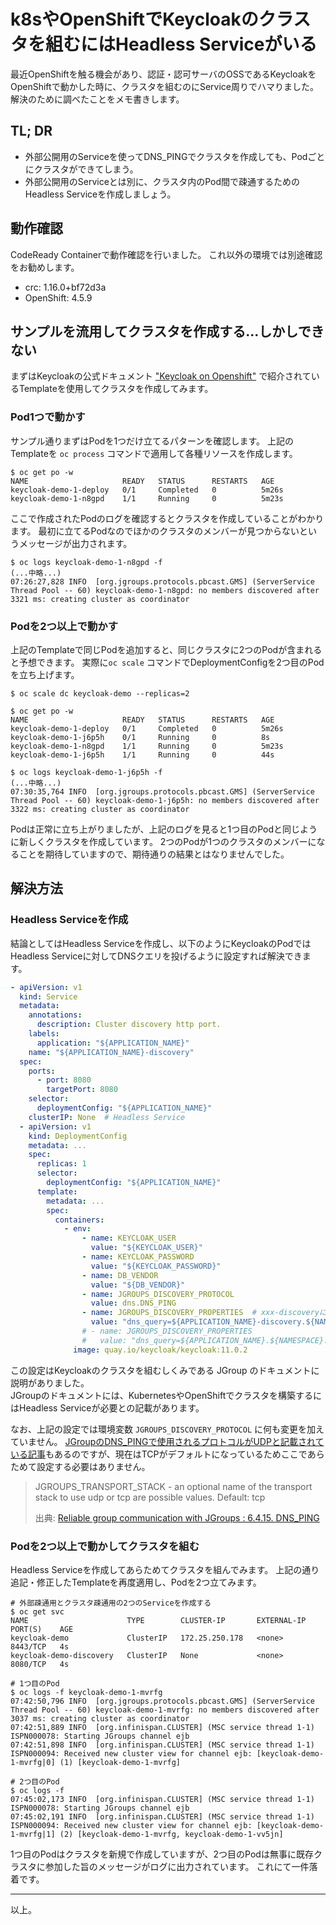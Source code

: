 # k8sやOpenShiftでKeycloakのクラスタを組むにはHeadless Serviceがいる

最近OpenShiftを触る機会があり、認証・認可サーバのOSSであるKeycloakをOpenShiftで動かした時に、クラスタを組むのにService周りでハマりました。
解決のために調べたことをメモ書きします。


## TL; DR

* 外部公開用のServiceを使ってDNS_PINGでクラスタを作成しても、Podごとにクラスタができてしまう。
* 外部公開用のServiceとは別に、クラスタ内のPod間で疎通するためのHeadless Serviceを作成しましょう。


## 動作確認

CodeReady Containerで動作確認を行いました。
これ以外の環境では別途確認をお勧めします。

* crc: 1.16.0+bf72d3a
* OpenShift: 4.5.9


## サンプルを流用してクラスタを作成する...しかしできない

まずはKeycloakの公式ドキュメント ["Keycloak on Openshift"](https://www.keycloak.org/getting-started/getting-started-openshift) で紹介されているTemplateを使用してクラスタを作成してみます。

### Pod1つで動かす

サンプル通りまずはPodを1つだけ立てるパターンを確認します。
上記のTemplateを `oc process` コマンドで適用して各種リソースを作成します。

```
$ oc get po -w
NAME                     READY   STATUS      RESTARTS   AGE
keycloak-demo-1-deploy   0/1     Completed   0          5m26s
keycloak-demo-1-n8gpd    1/1     Running     0          5m23s
```

ここで作成されたPodのログを確認するとクラスタを作成していることがわかります。
最初に立てるPodなのでほかのクラスタのメンバーが見つからないというメッセージが出力されます。

```
$ oc logs keycloak-demo-1-n8gpd -f
(...中略...)
07:26:27,828 INFO  [org.jgroups.protocols.pbcast.GMS] (ServerService Thread Pool -- 60) keycloak-demo-1-n8gpd: no members discovered after 3321 ms: creating cluster as coordinator
```

### Podを2つ以上で動かす

上記のTemplateで同じPodを追加すると、同じクラスタに2つのPodが含まれると予想できます。
実際に`oc scale` コマンドでDeploymentConfigを2つ目のPodを立ち上げます。

```
$ oc scale dc keycloak-demo --replicas=2

$ oc get po -w
NAME                     READY   STATUS      RESTARTS   AGE
keycloak-demo-1-deploy   0/1     Completed   0          5m26s
keycloak-demo-1-j6p5h    0/1     Running     0          8s
keycloak-demo-1-n8gpd    1/1     Running     0          5m23s
keycloak-demo-1-j6p5h    1/1     Running     0          44s

$ oc logs keycloak-demo-1-j6p5h -f
(...中略...)
07:30:35,764 INFO  [org.jgroups.protocols.pbcast.GMS] (ServerService Thread Pool -- 60) keycloak-demo-1-j6p5h: no members discovered after 3322 ms: creating cluster as coordinator
```

Podは正常に立ち上がりましたが、上記のログを見ると1つ目のPodと同じように新しくクラスタを作成しています。
2つのPodが1つのクラスタのメンバーになることを期待していますので、期待通りの結果とはなりませんでした。


## 解決方法

### Headless Serviceを作成

結論としてはHeadless Serviceを作成し、以下のようにKeycloakのPodではHeadless Serviceに対してDNSクエリを投げるように設定すれば解決できます。

```yaml
- apiVersion: v1
  kind: Service
  metadata:
    annotations:
      description: Cluster discovery http port.
    labels:
      application: "${APPLICATION_NAME}"
    name: "${APPLICATION_NAME}-discovery"
  spec:
    ports:
      - port: 8080
        targetPort: 8080
    selector:
      deploymentConfig: "${APPLICATION_NAME}"
    clusterIP: None  # Headless Service
  - apiVersion: v1
    kind: DeploymentConfig
    metadata: ...
    spec:
      replicas: 1
      selector:
        deploymentConfig: "${APPLICATION_NAME}"
      template:
        metadata: ...
        spec:
          containers:
            - env:
                - name: KEYCLOAK_USER
                  value: "${KEYCLOAK_USER}"
                - name: KEYCLOAK_PASSWORD
                  value: "${KEYCLOAK_PASSWORD}"
                - name: DB_VENDOR
                  value: "${DB_VENDOR}"
                - name: JGROUPS_DISCOVERY_PROTOCOL
                  value: dns.DNS_PING
                - name: JGROUPS_DISCOVERY_PROPERTIES  # xxx-discoveryにクラスタ疎通のPINGを投げる
                  value: "dns_query=${APPLICATION_NAME}-discovery.${NAMESPACE}.svc.cluster.local"
                # - name: JGROUPS_DISCOVERY_PROPERTIES
                #   value: "dns_query=${APPLICATION_NAME}.${NAMESPACE}.svc.cluster.local"
              image: quay.io/keycloak/keycloak:11.0.2
```

この設定はKeycloakのクラスタを組むしくみである JGroup のドキュメントに説明がありました。  
JGroupのドキュメントには、KubernetesやOpenShiftでクラスタを構築するにはHeadless Serviceが必要との記載があります。

なお、上記の設定では環境変数 `JGROUPS_DISCOVERY_PROTOCOL` に何も変更を加えていません。
[JGroupのDNS_PINGで使用されるプロトコルがUDPと記載されている記事](https://qiita.com/t-mogi/items/ba38a614c1637a8aef93)もあるのですが、現在はTCPがデフォルトになっているためここであらためて設定する必要はありません。

> JGROUPS_TRANSPORT_STACK - an optional name of the transport stack to use udp or tcp are possible values. Default: tcp
> 
> 出典: [Reliable group communication with JGroups : 6.4.15. DNS_PING](http://www.jgroups.org/manual4/index.html#_dns_ping)


### Podを2つ以上で動かしてクラスタを組む

Headless Serviceを作成してあらためてクラスタを組んでみます。
上記の通り追記・修正したTemplateを再度適用し、Podを2つ立てみます。

```
# 外部疎通用とクラスタ疎通用の2つのServiceを作成する
$ oc get svc
NAME                      TYPE        CLUSTER-IP       EXTERNAL-IP   PORT(S)    AGE
keycloak-demo             ClusterIP   172.25.250.178   <none>        8443/TCP   4s
keycloak-demo-discovery   ClusterIP   None             <none>        8080/TCP   4s

# 1つ目のPod
$ oc logs -f keycloak-demo-1-mvrfg
07:42:50,796 INFO  [org.jgroups.protocols.pbcast.GMS] (ServerService Thread Pool -- 60) keycloak-demo-1-mvrfg: no members discovered after 3037 ms: creating cluster as coordinator
07:42:51,889 INFO  [org.infinispan.CLUSTER] (MSC service thread 1-1) ISPN000078: Starting JGroups channel ejb
07:42:51,898 INFO  [org.infinispan.CLUSTER] (MSC service thread 1-1) ISPN000094: Received new cluster view for channel ejb: [keycloak-demo-1-mvrfg|0] (1) [keycloak-demo-1-mvrfg]

# 2つ目のPod
$ oc logs -f
07:45:02,173 INFO  [org.infinispan.CLUSTER] (MSC service thread 1-1) ISPN000078: Starting JGroups channel ejb
07:45:02,191 INFO  [org.infinispan.CLUSTER] (MSC service thread 1-1) ISPN000094: Received new cluster view for channel ejb: [keycloak-demo-1-mvrfg|1] (2) [keycloak-demo-1-mvrfg, keycloak-demo-1-vv5jn]
```

1つ目のPodはクラスタを新規で作成していますが、2つ目のPodは無事に既存クラスタに参加した旨のメッセージがログに出力されています。
これにて一件落着です。

---

以上。
